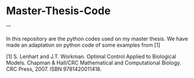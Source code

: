 # Master-Thesis-Code
'''

In this repository are the python codes used on my master thesis. 
We have made an adaptation on python code of some examples from [1]


[1] S. Lenhart and J.T. Workman.
Optimal Control Applied to Biological Models. Chapman & Hall/CRC Mathematical and Computational Biology. CRC Press, 2007. ISBN 9781420011418.
